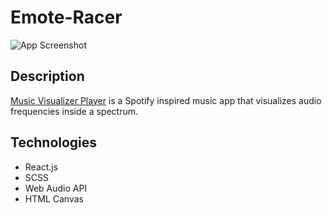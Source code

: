 # Emote-Racer

![App Screenshot](https://i.ibb.co/SXmpVNq/music-visualizer.jpg)

## Description
[Music Visualizer Player](https://music-visualizer-player.netlify.app/) is a Spotify inspired music app that visualizes audio frequencies inside a spectrum.
## Technologies
* React.js
* SCSS
* Web Audio API
* HTML Canvas
